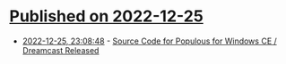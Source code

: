 # [Published on 2022-12-25](index.md)

* [2022-12-25, 23:08:48](https://news.ycombinator.com/item?id=34132484) - [Source Code for Populous for Windows CE / Dreamcast Released](https://github.com/LemonHaze420/DCPopulous)
